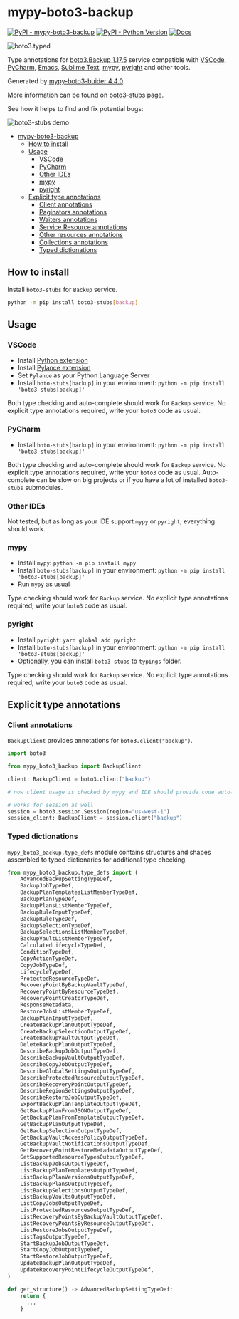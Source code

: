 # mypy-boto3-backup

[![PyPI - mypy-boto3-backup](https://img.shields.io/pypi/v/mypy-boto3-backup.svg?color=blue)](https://pypi.org/project/mypy-boto3-backup)
[![PyPI - Python Version](https://img.shields.io/pypi/pyversions/mypy-boto3-backup.svg?color=blue)](https://pypi.org/project/mypy-boto3-backup)
[![Docs](https://img.shields.io/readthedocs/mypy-boto3-builder.svg?color=blue)](https://mypy-boto3-builder.readthedocs.io/)

![boto3.typed](https://github.com/vemel/mypy_boto3_builder/raw/master/logo.png)

Type annotations for
[boto3.Backup 1.17.5](https://boto3.amazonaws.com/v1/documentation/api/1.17.5/reference/services/backup.html#Backup) service
compatible with
[VSCode](https://code.visualstudio.com/),
[PyCharm](https://www.jetbrains.com/pycharm/),
[Emacs](https://www.gnu.org/software/emacs/),
[Sublime Text](https://www.sublimetext.com/),
[mypy](https://github.com/python/mypy),
[pyright](https://github.com/microsoft/pyright)
and other tools.

Generated by [mypy-boto3-buider 4.4.0](https://github.com/vemel/mypy_boto3_builder).

More information can be found on [boto3-stubs](https://pypi.org/project/boto3-stubs/) page.

See how it helps to find and fix potential bugs:

![boto3-stubs demo](https://github.com/vemel/mypy_boto3_builder/raw/master/demo.gif)

- [mypy-boto3-backup](#mypy-boto3-backup)
  - [How to install](#how-to-install)
  - [Usage](#usage)
    - [VSCode](#vscode)
    - [PyCharm](#pycharm)
    - [Other IDEs](#other-ides)
    - [mypy](#mypy)
    - [pyright](#pyright)
  - [Explicit type annotations](#explicit-type-annotations)
    - [Client annotations](#client-annotations)
    - [Paginators annotations](#paginators-annotations)
    - [Waiters annotations](#waiters-annotations)
    - [Service Resource annotations](#service-resource-annotations)
    - [Other resources annotations](#other-resources-annotations)
    - [Collections annotations](#collections-annotations)
    - [Typed dictionations](#typed-dictionations)

## How to install

Install `boto3-stubs` for `Backup` service.

```bash
python -m pip install boto3-stubs[backup]
```

## Usage

### VSCode

- Install [Python extension](https://marketplace.visualstudio.com/items?itemName=ms-python.python)
- Install [Pylance extension](https://marketplace.visualstudio.com/items?itemName=ms-python.vscode-pylance)
- Set `Pylance` as your Python Language Server
- Install `boto-stubs[backup]` in your environment: `python -m pip install 'boto3-stubs[backup]'`

Both type checking and auto-complete should work for `Backup` service.
No explicit type annotations required, write your `boto3` code as usual.

### PyCharm

- Install `boto-stubs[backup]` in your environment: `python -m pip install 'boto3-stubs[backup]'`

Both type checking and auto-complete should work for `Backup` service.
No explicit type annotations required, write your `boto3` code as usual.
Auto-complete can be slow on big projects or if you have a lot of installed `boto3-stubs` submodules.

### Other IDEs

Not tested, but as long as your IDE support `mypy` or `pyright`, everything should work.

### mypy

- Install `mypy`: `python -m pip install mypy`
- Install `boto-stubs[backup]` in your environment: `python -m pip install 'boto3-stubs[backup]'`
- Run `mypy` as usual

Type checking should work for `Backup` service.
No explicit type annotations required, write your `boto3` code as usual.

### pyright

- Install `pyright`: `yarn global add pyright`
- Install `boto-stubs[backup]` in your environment: `python -m pip install 'boto3-stubs[backup]'`
- Optionally, you can install `boto3-stubs` to `typings` folder.

Type checking should work for `Backup` service.
No explicit type annotations required, write your `boto3` code as usual.

## Explicit type annotations

### Client annotations

`BackupClient` provides annotations for `boto3.client("backup")`.

```python
import boto3

from mypy_boto3_backup import BackupClient

client: BackupClient = boto3.client("backup")

# now client usage is checked by mypy and IDE should provide code auto-complete

# works for session as well
session = boto3.session.Session(region="us-west-1")
session_client: BackupClient = session.client("backup")
```








### Typed dictionations

`mypy_boto3_backup.type_defs` module contains structures and shapes assembled
to typed dictionaries for additional type checking.

```python
from mypy_boto3_backup.type_defs import (
    AdvancedBackupSettingTypeDef,
    BackupJobTypeDef,
    BackupPlanTemplatesListMemberTypeDef,
    BackupPlanTypeDef,
    BackupPlansListMemberTypeDef,
    BackupRuleInputTypeDef,
    BackupRuleTypeDef,
    BackupSelectionTypeDef,
    BackupSelectionsListMemberTypeDef,
    BackupVaultListMemberTypeDef,
    CalculatedLifecycleTypeDef,
    ConditionTypeDef,
    CopyActionTypeDef,
    CopyJobTypeDef,
    LifecycleTypeDef,
    ProtectedResourceTypeDef,
    RecoveryPointByBackupVaultTypeDef,
    RecoveryPointByResourceTypeDef,
    RecoveryPointCreatorTypeDef,
    ResponseMetadata,
    RestoreJobsListMemberTypeDef,
    BackupPlanInputTypeDef,
    CreateBackupPlanOutputTypeDef,
    CreateBackupSelectionOutputTypeDef,
    CreateBackupVaultOutputTypeDef,
    DeleteBackupPlanOutputTypeDef,
    DescribeBackupJobOutputTypeDef,
    DescribeBackupVaultOutputTypeDef,
    DescribeCopyJobOutputTypeDef,
    DescribeGlobalSettingsOutputTypeDef,
    DescribeProtectedResourceOutputTypeDef,
    DescribeRecoveryPointOutputTypeDef,
    DescribeRegionSettingsOutputTypeDef,
    DescribeRestoreJobOutputTypeDef,
    ExportBackupPlanTemplateOutputTypeDef,
    GetBackupPlanFromJSONOutputTypeDef,
    GetBackupPlanFromTemplateOutputTypeDef,
    GetBackupPlanOutputTypeDef,
    GetBackupSelectionOutputTypeDef,
    GetBackupVaultAccessPolicyOutputTypeDef,
    GetBackupVaultNotificationsOutputTypeDef,
    GetRecoveryPointRestoreMetadataOutputTypeDef,
    GetSupportedResourceTypesOutputTypeDef,
    ListBackupJobsOutputTypeDef,
    ListBackupPlanTemplatesOutputTypeDef,
    ListBackupPlanVersionsOutputTypeDef,
    ListBackupPlansOutputTypeDef,
    ListBackupSelectionsOutputTypeDef,
    ListBackupVaultsOutputTypeDef,
    ListCopyJobsOutputTypeDef,
    ListProtectedResourcesOutputTypeDef,
    ListRecoveryPointsByBackupVaultOutputTypeDef,
    ListRecoveryPointsByResourceOutputTypeDef,
    ListRestoreJobsOutputTypeDef,
    ListTagsOutputTypeDef,
    StartBackupJobOutputTypeDef,
    StartCopyJobOutputTypeDef,
    StartRestoreJobOutputTypeDef,
    UpdateBackupPlanOutputTypeDef,
    UpdateRecoveryPointLifecycleOutputTypeDef,
)

def get_structure() -> AdvancedBackupSettingTypeDef:
    return {
      ...
    }
```
